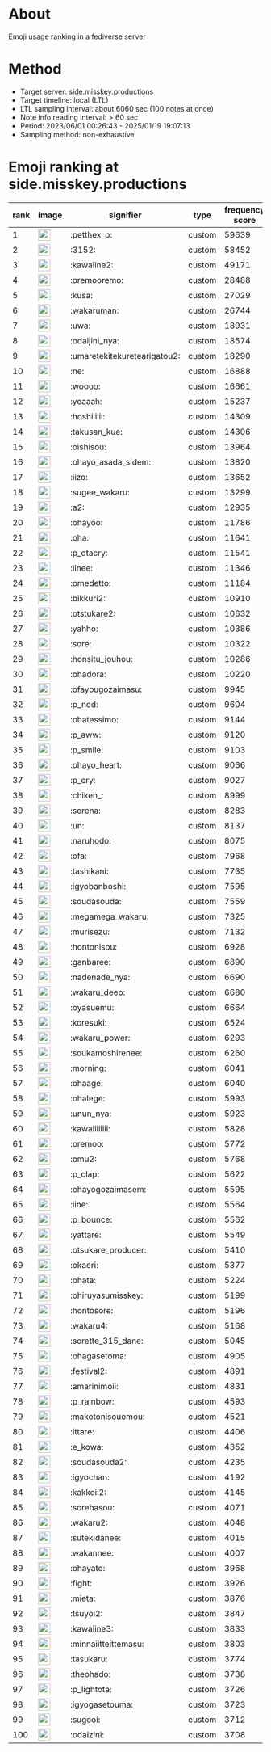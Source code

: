 # About
Emoji usage ranking in a fediverse server

# Method
- Target server: side.misskey.productions
- Target timeline: local (LTL)
- LTL sampling interval: about 6060 sec (100 notes at once)
- Note info reading interval: > 60 sec
- Period: 2023/06/01 00:26:43 - 2025/01/19 19:07:13 
- Sampling method: non-exhaustive

# Emoji ranking at side.misskey.productions

|rank|image|signifier|type|frequency score|
|----|----|----|----|----|
|1|<img height="24" src="https://side.misskey.productions/emoji/petthex_p.webp">|:petthex_p:|custom|59639|
|2|<img height="24" src="https://side.misskey.productions/emoji/3152.webp">|:3152:|custom|58452|
|3|<img height="24" src="https://side.misskey.productions/emoji/kawaiine2.webp">|:kawaiine2:|custom|49171|
|4|<img height="24" src="https://side.misskey.productions/emoji/oremooremo.webp">|:oremooremo:|custom|28488|
|5|<img height="24" src="https://side.misskey.productions/emoji/kusa.webp">|:kusa:|custom|27029|
|6|<img height="24" src="https://side.misskey.productions/emoji/wakaruman.webp">|:wakaruman:|custom|26744|
|7|<img height="24" src="https://side.misskey.productions/emoji/uwa.webp">|:uwa:|custom|18931|
|8|<img height="24" src="https://side.misskey.productions/emoji/odaijini_nya.webp">|:odaijini_nya:|custom|18574|
|9|<img height="24" src="https://side.misskey.productions/emoji/umaretekitekuretearigatou2.webp">|:umaretekitekuretearigatou2:|custom|18290|
|10|<img height="24" src="https://side.misskey.productions/emoji/ne.webp">|:ne:|custom|16888|
|11|<img height="24" src="https://side.misskey.productions/emoji/woooo.webp">|:woooo:|custom|16661|
|12|<img height="24" src="https://side.misskey.productions/emoji/yeaaah.webp">|:yeaaah:|custom|15237|
|13|<img height="24" src="https://side.misskey.productions/emoji/hoshiiiiii.webp">|:hoshiiiiii:|custom|14309|
|14|<img height="24" src="https://side.misskey.productions/emoji/takusan_kue.webp">|:takusan_kue:|custom|14306|
|15|<img height="24" src="https://side.misskey.productions/emoji/oishisou.webp">|:oishisou:|custom|13964|
|16|<img height="24" src="https://side.misskey.productions/emoji/ohayo_asada_sidem.webp">|:ohayo_asada_sidem:|custom|13820|
|17|<img height="24" src="https://side.misskey.productions/emoji/iizo.webp">|:iizo:|custom|13652|
|18|<img height="24" src="https://side.misskey.productions/emoji/sugee_wakaru.webp">|:sugee_wakaru:|custom|13299|
|19|<img height="24" src="https://side.misskey.productions/emoji/a2.webp">|:a2:|custom|12935|
|20|<img height="24" src="https://side.misskey.productions/emoji/ohayoo.webp">|:ohayoo:|custom|11786|
|21|<img height="24" src="https://side.misskey.productions/emoji/oha.webp">|:oha:|custom|11641|
|22|<img height="24" src="https://side.misskey.productions/emoji/p_otacry.webp">|:p_otacry:|custom|11541|
|23|<img height="24" src="https://side.misskey.productions/emoji/iinee.webp">|:iinee:|custom|11346|
|24|<img height="24" src="https://side.misskey.productions/emoji/omedetto.webp">|:omedetto:|custom|11184|
|25|<img height="24" src="https://side.misskey.productions/emoji/bikkuri2.webp">|:bikkuri2:|custom|10910|
|26|<img height="24" src="https://side.misskey.productions/emoji/otstukare2.webp">|:otstukare2:|custom|10632|
|27|<img height="24" src="https://side.misskey.productions/emoji/yahho.webp">|:yahho:|custom|10386|
|28|<img height="24" src="https://side.misskey.productions/emoji/sore.webp">|:sore:|custom|10322|
|29|<img height="24" src="https://side.misskey.productions/emoji/honsitu_jouhou.webp">|:honsitu_jouhou:|custom|10286|
|30|<img height="24" src="https://side.misskey.productions/emoji/ohadora.webp">|:ohadora:|custom|10220|
|31|<img height="24" src="https://side.misskey.productions/emoji/ofayougozaimasu.webp">|:ofayougozaimasu:|custom|9945|
|32|<img height="24" src="https://side.misskey.productions/emoji/p_nod.webp">|:p_nod:|custom|9604|
|33|<img height="24" src="https://side.misskey.productions/emoji/ohatessimo.webp">|:ohatessimo:|custom|9144|
|34|<img height="24" src="https://side.misskey.productions/emoji/p_aww.webp">|:p_aww:|custom|9120|
|35|<img height="24" src="https://side.misskey.productions/emoji/p_smile.webp">|:p_smile:|custom|9103|
|36|<img height="24" src="https://side.misskey.productions/emoji/ohayo_heart.webp">|:ohayo_heart:|custom|9066|
|37|<img height="24" src="https://side.misskey.productions/emoji/p_cry.webp">|:p_cry:|custom|9027|
|38|<img height="24" src="https://side.misskey.productions/emoji/chiken_.webp">|:chiken_:|custom|8999|
|39|<img height="24" src="https://side.misskey.productions/emoji/sorena.webp">|:sorena:|custom|8283|
|40|<img height="24" src="https://side.misskey.productions/emoji/un.webp">|:un:|custom|8137|
|41|<img height="24" src="https://side.misskey.productions/emoji/naruhodo.webp">|:naruhodo:|custom|8075|
|42|<img height="24" src="https://side.misskey.productions/emoji/ofa.webp">|:ofa:|custom|7968|
|43|<img height="24" src="https://side.misskey.productions/emoji/tashikani.webp">|:tashikani:|custom|7735|
|44|<img height="24" src="https://side.misskey.productions/emoji/igyobanboshi.webp">|:igyobanboshi:|custom|7595|
|45|<img height="24" src="https://side.misskey.productions/emoji/soudasouda.webp">|:soudasouda:|custom|7559|
|46|<img height="24" src="https://side.misskey.productions/emoji/megamega_wakaru.webp">|:megamega_wakaru:|custom|7325|
|47|<img height="24" src="https://side.misskey.productions/emoji/murisezu.webp">|:murisezu:|custom|7132|
|48|<img height="24" src="https://side.misskey.productions/emoji/hontonisou.webp">|:hontonisou:|custom|6928|
|49|<img height="24" src="https://side.misskey.productions/emoji/ganbaree.webp">|:ganbaree:|custom|6890|
|50|<img height="24" src="https://side.misskey.productions/emoji/nadenade_nya.webp">|:nadenade_nya:|custom|6690|
|51|<img height="24" src="https://side.misskey.productions/emoji/wakaru_deep.webp">|:wakaru_deep:|custom|6680|
|52|<img height="24" src="https://side.misskey.productions/emoji/oyasuemu.webp">|:oyasuemu:|custom|6664|
|53|<img height="24" src="https://side.misskey.productions/emoji/koresuki.webp">|:koresuki:|custom|6524|
|54|<img height="24" src="https://side.misskey.productions/emoji/wakaru_power.webp">|:wakaru_power:|custom|6293|
|55|<img height="24" src="https://side.misskey.productions/emoji/soukamoshirenee.webp">|:soukamoshirenee:|custom|6260|
|56|<img height="24" src="https://side.misskey.productions/emoji/morning.webp">|:morning:|custom|6041|
|57|<img height="24" src="https://side.misskey.productions/emoji/ohaage.webp">|:ohaage:|custom|6040|
|58|<img height="24" src="https://side.misskey.productions/emoji/ohalege.webp">|:ohalege:|custom|5993|
|59|<img height="24" src="https://side.misskey.productions/emoji/unun_nya.webp">|:unun_nya:|custom|5923|
|60|<img height="24" src="https://side.misskey.productions/emoji/kawaiiiiiiii.webp">|:kawaiiiiiiii:|custom|5828|
|61|<img height="24" src="https://side.misskey.productions/emoji/oremoo.webp">|:oremoo:|custom|5772|
|62|<img height="24" src="https://side.misskey.productions/emoji/omu2.webp">|:omu2:|custom|5768|
|63|<img height="24" src="https://side.misskey.productions/emoji/p_clap.webp">|:p_clap:|custom|5622|
|64|<img height="24" src="https://side.misskey.productions/emoji/ohayogozaimasem.webp">|:ohayogozaimasem:|custom|5595|
|65|<img height="24" src="https://side.misskey.productions/emoji/iine.webp">|:iine:|custom|5564|
|66|<img height="24" src="https://side.misskey.productions/emoji/p_bounce.webp">|:p_bounce:|custom|5562|
|67|<img height="24" src="https://side.misskey.productions/emoji/yattare.webp">|:yattare:|custom|5549|
|68|<img height="24" src="https://side.misskey.productions/emoji/otsukare_producer.webp">|:otsukare_producer:|custom|5410|
|69|<img height="24" src="https://side.misskey.productions/emoji/okaeri.webp">|:okaeri:|custom|5377|
|70|<img height="24" src="https://side.misskey.productions/emoji/ohata.webp">|:ohata:|custom|5224|
|71|<img height="24" src="https://side.misskey.productions/emoji/ohiruyasumisskey.webp">|:ohiruyasumisskey:|custom|5199|
|72|<img height="24" src="https://side.misskey.productions/emoji/hontosore.webp">|:hontosore:|custom|5196|
|73|<img height="24" src="https://side.misskey.productions/emoji/wakaru4.webp">|:wakaru4:|custom|5168|
|74|<img height="24" src="https://side.misskey.productions/emoji/sorette_315_dane.webp">|:sorette_315_dane:|custom|5045|
|75|<img height="24" src="https://side.misskey.productions/emoji/ohagasetoma.webp">|:ohagasetoma:|custom|4905|
|76|<img height="24" src="https://side.misskey.productions/emoji/festival2.webp">|:festival2:|custom|4891|
|77|<img height="24" src="https://side.misskey.productions/emoji/amarinimoii.webp">|:amarinimoii:|custom|4831|
|78|<img height="24" src="https://side.misskey.productions/emoji/p_rainbow.webp">|:p_rainbow:|custom|4593|
|79|<img height="24" src="https://side.misskey.productions/emoji/makotonisouomou.webp">|:makotonisouomou:|custom|4521|
|80|<img height="24" src="https://side.misskey.productions/emoji/ittare.webp">|:ittare:|custom|4406|
|81|<img height="24" src="https://side.misskey.productions/emoji/e_kowa.webp">|:e_kowa:|custom|4352|
|82|<img height="24" src="https://side.misskey.productions/emoji/soudasouda2.webp">|:soudasouda2:|custom|4235|
|83|<img height="24" src="https://side.misskey.productions/emoji/igyochan.webp">|:igyochan:|custom|4192|
|84|<img height="24" src="https://side.misskey.productions/emoji/kakkoii2.webp">|:kakkoii2:|custom|4145|
|85|<img height="24" src="https://side.misskey.productions/emoji/sorehasou.webp">|:sorehasou:|custom|4071|
|86|<img height="24" src="https://side.misskey.productions/emoji/wakaru2.webp">|:wakaru2:|custom|4048|
|87|<img height="24" src="https://side.misskey.productions/emoji/sutekidanee.webp">|:sutekidanee:|custom|4015|
|88|<img height="24" src="https://side.misskey.productions/emoji/wakannee.webp">|:wakannee:|custom|4007|
|89|<img height="24" src="https://side.misskey.productions/emoji/ohayato.webp">|:ohayato:|custom|3968|
|90|<img height="24" src="https://side.misskey.productions/emoji/fight.webp">|:fight:|custom|3926|
|91|<img height="24" src="https://side.misskey.productions/emoji/mieta.webp">|:mieta:|custom|3876|
|92|<img height="24" src="https://side.misskey.productions/emoji/tsuyoi2.webp">|:tsuyoi2:|custom|3847|
|93|<img height="24" src="https://side.misskey.productions/emoji/kawaiine3.webp">|:kawaiine3:|custom|3833|
|94|<img height="24" src="https://side.misskey.productions/emoji/minnaiitteittemasu.webp">|:minnaiitteittemasu:|custom|3803|
|95|<img height="24" src="https://side.misskey.productions/emoji/tasukaru.webp">|:tasukaru:|custom|3774|
|96|<img height="24" src="https://side.misskey.productions/emoji/theohado.webp">|:theohado:|custom|3738|
|97|<img height="24" src="https://side.misskey.productions/emoji/p_lightota.webp">|:p_lightota:|custom|3726|
|98|<img height="24" src="https://side.misskey.productions/emoji/igyogasetouma.webp">|:igyogasetouma:|custom|3723|
|99|<img height="24" src="https://side.misskey.productions/emoji/sugooi.webp">|:sugooi:|custom|3712|
|100|<img height="24" src="https://side.misskey.productions/emoji/odaizini.webp">|:odaizini:|custom|3708|
